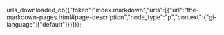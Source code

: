 urls_downloaded_cb({"token":"index.markdown","urls":[{"url":"the-markdown-pages.html#page-description","node_type":"p","context":{"gi-language":["default"]}}]});